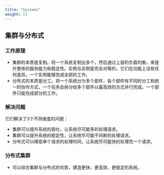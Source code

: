 ```yaml
---
title: "Systems"
weight: 13
---
```


## 集群与分布式

### 工作原理

- 集群的本质是复制。将一个系统复制出多个，然后通过上层的负载均衡，来提升整体的服务能力和稳定性。实例与实例是完全对等的，它们在功能上没有任何差异。一个实例能够完成全部的工作。
- 分布式的本质是分工。将一个系统分为多个部件，各个部件有不同的分工和统一的协作方式，一个任务会拆分给多个部件以最高效的方式并行完成。一个部件只能完成部分的工作。

### 解决问题

它们解决了3个不同维度的问题：

- 集群可以提升系统的吞吐，让系统尽可能多的处理请求。
- 集群可以提升系统的稳定性，让系统尽可能不间断的处理请求。
- 分布式可以降低单个请求的处理时间，让系统尽可能快的处理完一个请求。

### 分布式集群

- 可以综合集群与分布式的优势，建造更快、更高效、更稳定的系统。
